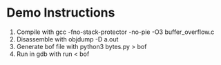 # Demo Instructions

1) Compile with gcc -fno-stack-protector -no-pie -O3 buffer_overflow.c
2) Disassemble with objdump -D a.out
3) Generate bof file with python3 bytes.py > bof
4) Run in gdb with run < bof
